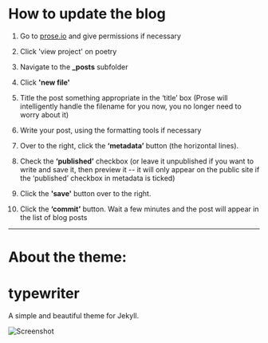 # How to update the blog

1. Go to [prose.io](https://prose.io) and give permissions if necessary

2. Click 'view project' on poetry 

3. Navigate to the **_posts** subfolder

4. Click **'new file'**

5. Title the post something appropriate in the ‘title’ box (Prose will intelligently handle the filename for you now, you no longer need to worry about it)

6. Write your post, using the formatting tools if necessary

7. Over to the right, click the **‘metadata’** button (the horizontal lines).

8. Check the **‘published’** checkbox (or leave it unpublished if you want to write and save it, then preview it -- it will only appear on the public site if the ‘published’ checkbox in metadata is ticked)

9. Click the **'save'** button over to the right. 

10. Click the **‘commit’** button. Wait a few minutes and the post will appear in the list of blog posts

---

# About the theme: 

typewriter
==========

A simple and beautiful theme for Jekyll.

![Screenshot](https://raw.githubusercontent.com/alixedi/typewriter/master/images/screenshot.png)
